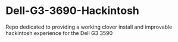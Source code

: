 # Dell-G3-3690-Hackintosh
Repo dedicated to providing a working clover install and improvable hackintosh experience for the Dell G3 3590
